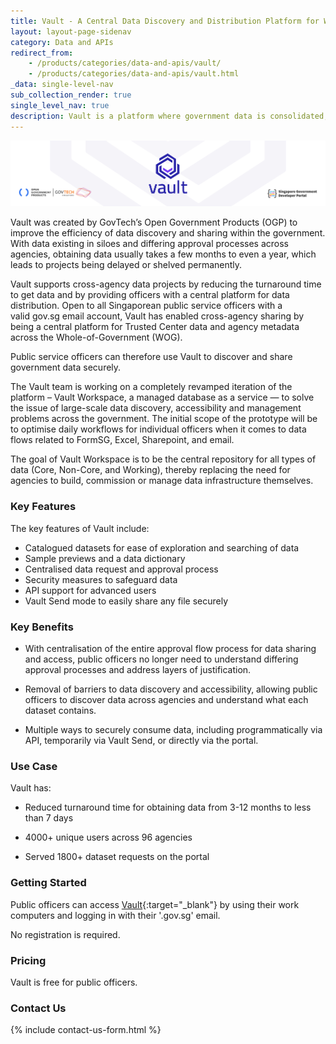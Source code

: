 ```yaml
---
title: Vault - A Central Data Discovery and Distribution Platform for WOG
layout: layout-page-sidenav
category: Data and APIs
redirect_from:
    - /products/categories/data-and-apis/vault/
    - /products/categories/data-and-apis/vault.html
_data: single-level-nav
sub_collection_render: true
single_level_nav: true
description: Vault is a platform where government data is consolidated, organised and made discoverable for public servants to explore, search and securely access.
---
```


![Vault header banner for Singapore Government Developer Portal](/assets/img/Vault-NewHeaderBanner.png)

Vault was created by GovTech’s Open Government Products (OGP) to improve the efficiency of data discovery and sharing within the government. 
With data existing in siloes and differing approval processes across agencies, obtaining data usually takes a few months to even a year, which leads to projects being delayed or shelved permanently. 

Vault supports cross-agency data projects by reducing the turnaround time to get data and by providing officers with a central platform for data distribution.
Open to all Singaporean public service officers with a valid gov.sg email account, Vault has enabled cross-agency sharing by being a central platform for Trusted Center data and agency metadata across the Whole-of-Government (WOG). 

Public service officers can therefore use Vault to discover and share government data securely.

The Vault team is working on a completely revamped iteration of the platform – Vault Workspace, a managed database as a service — to solve the issue of large-scale data discovery, accessibility and management problems across the government. The initial scope of the prototype will be to optimise daily workflows for individual officers when it comes to data flows related to FormSG, Excel, Sharepoint, and email. 

The goal of Vault Workspace is to be the central repository for all types of data (Core, Non-Core, and Working), thereby replacing the need for agencies to build, commission or manage data infrastructure themselves. 


### Key Features

The key features of Vault include:
- Catalogued datasets for ease of exploration and searching of data
- Sample previews and a data dictionary 
- Centralised data request and approval process
- Security measures to safeguard data
- API support for advanced users
- Vault Send mode to easily share any file securely

### Key Benefits

- With centralisation of the entire approval flow process for data sharing and access, public officers no longer need to understand differing approval processes and address layers of justification.

- Removal of barriers to data discovery and accessibility, allowing public officers to discover data across agencies and understand what each dataset contains.
  
- Multiple ways to securely consume data, including programmatically via API, temporarily via Vault Send, or directly via the portal. 

### Use Case

Vault has: 

- Reduced turnaround time for obtaining data from 3-12 months to less than 7 days

- 4000+ unique users across 96 agencies

- Served 1800+ dataset requests on the portal


### Getting Started

Public officers can access [Vault](https://vault.gov.sg){:target="_blank"} by using their work computers and logging in with their '.gov.sg' email. 

No registration is required.

### Pricing

Vault is free for public officers.

### Contact Us

{% include contact-us-form.html %}
